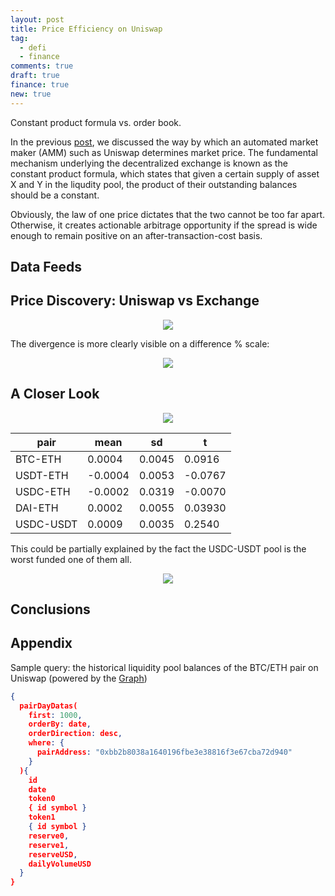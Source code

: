 ```yaml
---
layout: post
title: Price Efficiency on Uniswap
tag:
  - defi
  - finance
comments: true
draft: true
finance: true
new: true
---
```

Constant product formula vs. order book.

In the previous [post](/Dynamics-of-Liquidity-Pool-Returns-A-Uniswap-Example/), we discussed the way by which an automated market maker (AMM) such as Uniswap determines market price. The fundamental mechanism underlying the decentralized exchange is known as the constant product formula, which states that given a certain supply of asset X and Y in the liqudity pool, the product of their outstanding balances should be a constant.

Obviously, the law of one price dictates that the two cannot be too far apart. Otherwise, it creates actionable arbitrage opportunity if the spread is wide enough to remain positive on an after-transaction-cost basis.

## Data Feeds

## Price Discovery: Uniswap vs Exchange

<div align="center">
  <img src="https://shawenyao.github.io/R/output/uniswap_vs_exchange/plot1_uniswap_vs_exchange.png" />
</div>

The divergence is more clearly visible on a difference % scale:

<div align="center">
  <img src="https://shawenyao.github.io/R/output/uniswap_vs_exchange/plot2_uniswap_vs_exchange_diff.png" />
</div>

## A Closer Look

<div align="center">
  <img src="https://shawenyao.github.io/R/output/uniswap_vs_exchange/plot3_uniswap_vs_exchange_distribution.png" />
</div>


| pair | mean | sd | t |
|---|---|---|---|
| BTC-ETH | 0.0004 | 0.0045 | 0.0916 |
| USDT-ETH | -0.0004 | 0.0053 | -0.0767 |
| USDC-ETH | -0.0002 | 0.0319 | -0.0070 |
| DAI-ETH | 0.0002 | 0.0055 | 0.03930 |
| USDC-USDT | 0.0009 | 0.0035 | 0.2540 |


This could be partially explained by the fact the USDC-USDT pool is the worst funded one of them all.

<div align="center">
  <img src="https://shawenyao.github.io/R/output/uniswap_vs_exchange/plot4_uniswap_vs_exchange_reserve.png" />
</div>

## Conclusions

## Appendix

Sample query: the historical liquidity pool balances of the BTC/ETH pair on Uniswap (powered by the [Graph](https://thegraph.com/explorer/subgraph/uniswap/uniswap-v2))

```json
{
  pairDayDatas(
    first: 1000,
    orderBy: date, 
    orderDirection: desc, 
    where: { 
      pairAddress: "0xbb2b8038a1640196fbe3e38816f3e67cba72d940"
    }
  ){
    id 
    date 
    token0
    { id symbol } 
    token1
    { id symbol } 
    reserve0,
    reserve1,
    reserveUSD,
    dailyVolumeUSD
  } 
}
```

